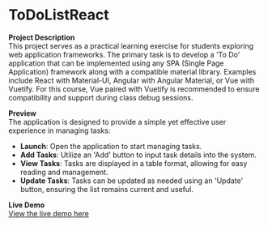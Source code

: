 # ToDoListReact

**Project Description**  
This project serves as a practical learning exercise for students exploring web application frameworks. The primary task is to develop a 'To Do' application that can be implemented using any SPA (Single Page Application) framework along with a compatible material library. Examples include React with Material-UI, Angular with Angular Material, or Vue with Vuetify. For this course, Vue paired with Vuetify is recommended to ensure compatibility and support during class debug sessions.

**Preview**  
The application is designed to provide a simple yet effective user experience in managing tasks:
- **Launch**: Open the application to start managing tasks.
- **Add Tasks**: Utilize an 'Add' button to input task details into the system.
- **View Tasks**: Tasks are displayed in a table format, allowing for easy reading and management.
- **Update Tasks**: Tasks can be updated as needed using an 'Update' button, ensuring the list remains current and useful.

**Live Demo**  
[View the live demo here](https://vercel.com/jiana-kambos-projects/to-do-list-react/HHrzoauPCRhwScrDMkcu9DomJdiz)

